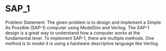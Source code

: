 # SAP_1

Problem Statement:
The given problem is to design and implement a Simple As Possible (SAP-1) computer using ModelSim and Verilog. The SAP-1 design is a great way to understand how a computer works at the fundamental level. To implement SAP-1, there are multiple methods. One method is to model it is using a hardware descriptive language like Verilog.
